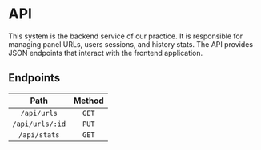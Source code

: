 # API

This system is the backend service of our practice. It is responsible for managing panel URLs, users sessions, and history stats. The API provides JSON endpoints that interact with the frontend application.

## Endpoints

| Path                | Method                         |
|:-------------------:|:------------------------------:|
| `/api/urls`         | `GET`                          |
| `/api/urls/:id`     | `PUT`                          |
| `/api/stats`        | `GET`                          |
